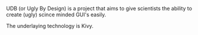 UDB (or Ugly By Design) is a project that aims to give scientists the ability to create (ugly) scince minded GUI's easily.

The underlaying technology is Kivy.